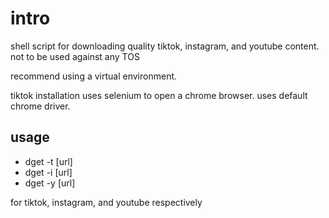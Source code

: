 # intro
shell script for downloading quality tiktok, instagram, and youtube content. not to be used against any TOS

recommend using a virtual environment.

tiktok installation uses selenium to open a chrome browser. uses default chrome driver.

## usage

- dget -t [url]
- dget -i [url]
- dget -y [url]

for tiktok, instagram, and youtube respectively
